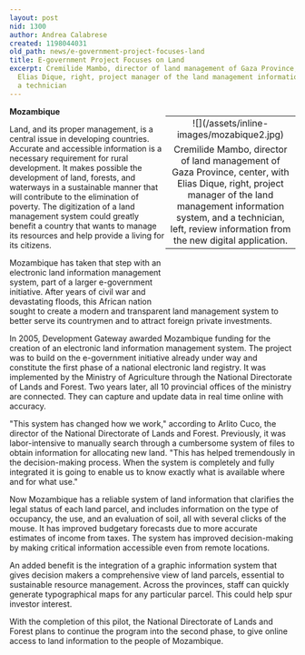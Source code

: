 ```yaml
---
layout: post
nid: 1300
author: Andrea Calabrese
created: 1198044031
old_path: news/e-government-project-focuses-land
title: E-government Project Focuses on Land
excerpt: Cremilide Mambo, director of land management of Gaza Province, center, with
  Elias Dique, right, project manager of the land management information system, and
  a technician
---
```


<table align="right" border="0" style="width:229px;height:312px;"><tbody><tr><td align="center" valign="middle">![](/assets/inline-images/mozabique2.jpg)</td></tr><tr><td align="center" valign="bottom">Cremilide Mambo, director of land management of Gaza Province, center, with Elias Dique, right, project manager of the land management information system, and a technician, left, review information from the new digital application.</td></tr></tbody></table>

**Mozambique**

Land, and its proper management, is a central issue in developing countries. Accurate and accessible information is a necessary requirement for rural development. It makes possible the development of land, forests, and waterways in a sustainable manner that will contribute to the elimination of poverty. The digitization of a land management system could greatly benefit a country that wants to manage its resources and help provide a living for its citizens.

Mozambique has taken that step with an electronic land information management system, part of a larger e-government initiative. After years of civil war and devastating floods, this African nation sought to create a modern and transparent land management system to better serve its countrymen and to attract foreign private investments.

In 2005, Development Gateway awarded Mozambique funding for the creation of an electronic land information management system. The project was to build on the e-government initiative already under way and constitute the first phase of a national electronic land registry. It was implemented by the Ministry of Agriculture through the National Directorate of Lands and Forest. Two years later, all 10 provincial offices of the ministry are connected. They can capture and update data in real time online with accuracy.

"This system has changed how we work," according to Arlito Cuco, the director of the National Directorate of Lands and Forest. Previously, it was labor-intensive to manually search through a cumbersome system of files to obtain information for allocating new land. "This has helped tremendously in the decision-making process. When the system is completely and fully integrated it is going to enable us to know exactly what is available where and for what use."

Now Mozambique has a reliable system of land information that clarifies the legal status of each land parcel, and includes information on the type of occupancy, the use, and an evaluation of soil, all with several clicks of the mouse. It has improved budgetary forecasts due to more accurate estimates of income from taxes. The system has improved decision-making by making critical information accessible even from remote locations.

An added benefit is the integration of a graphic information system that gives decision makers a comprehensive view of land parcels, essential to sustainable resource management. Across the provinces, staff can quickly generate typographical maps for any particular parcel. This could help spur investor interest.

With the completion of this pilot, the National Directorate of Lands and Forest plans to continue the program into the second phase, to give online access to land information to the people of Mozambique.
